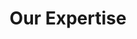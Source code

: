 ---
title: Our Expertise
id: oue-expertise
link: about-us
order: 2
has_dropdown: true
items: [
    {
        title: Client Services,
        link: Client Services,
        order: 1
    },
    {
        title: Software Development,
        link: Software Development,
        order: 2
    },
    {
        title: Interoperability,
        link: Interoperability,
        order: 3
    },
    {
        title: Data Security & Compliance,
        link: Data Security & Compliance,
        order: 4
    },
    {
        title: Continuing Education & Training,
        link: Continuing Education & Training,
        order: 5
    },
    {
        title: Data Science & Analytics,
        link: Data Science & Analytics,
        order: 6
    },
    {
        title: eVeroBlog,
        link: eVeroBlog,
        order: 7
    },
]
---